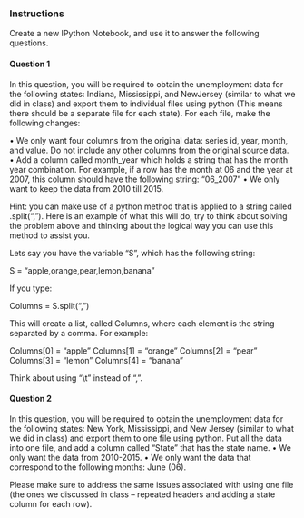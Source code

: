 ### Instructions

Create a new IPython Notebook, and use it to answer the following questions. 

#### Question 1 

In this question, you will be required to obtain the unemployment data for the following states: Indiana, Mississippi, and NewJersey (similar to what we did in class) and export them to individual files using python (This means there should be a separate file for each state).  For each file, make the following changes:

•	We only want four columns from the original data: series id, year, month, and value.  Do not include any other columns from the original source data.
•	Add a column called month_year which holds a string that has the month year combination.  For example, if a row has the month at 06 and the year at 2007, this column should have the following string: “06_2007”
•	We only want to keep the data from 2010 till 2015.

Hint:  you can make use of a python method that is applied to a string called .split(“,”).  Here is an example of what this will do, try to think about solving the problem above and thinking about the logical way you can use this method to assist you.

Lets say you have the variable “S”, which has the following string:

S = “apple,orange,pear,lemon,banana”

If you type:

Columns = S.split(“,”)

This will create a list, called Columns, where each element is the string separated by a comma.  For example:

Columns[0] = “apple”
Columns[1] = “orange”
Columns[2] = “pear”
Columns[3] = “lemon”
Columns[4] = “banana”

Think about using “\t” instead of “,”.

#### Question 2 

In this question, you will be required to obtain the unemployment data for the following states: New York, Mississippi, and New Jersey (similar to what we did in class) and export them to one file using python.  Put all the data into one file, and add a column called “State” that has the state name. 
•	We only want the data from 2010-2015.
•	We only want the data that correspond to the following months: June (06).

Please make sure to address the same issues associated with using one file (the ones we discussed in class – repeated headers and adding a state column for each row).
